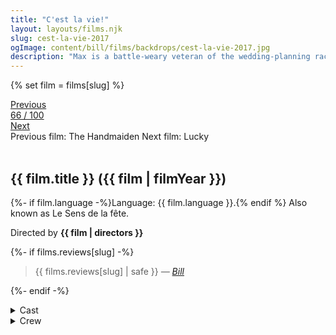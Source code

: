 ```yaml
---
title: "C'est la vie!"
layout: layouts/films.njk
slug: cest-la-vie-2017
ogImage: content/bill/films/backdrops/cest-la-vie-2017.jpg
description: "Max is a battle-weary veteran of the wedding-planning racket. His latest — and last — gig is a hell of a fête, involving stuffy period costumes for the caterers, a vain, hyper- sensitive singer who thinks he's a Gallic James Brown, and a morose, micromanaging groom determined to make Max's night as miserable as possible. But what makes the affair too bitter to endure is that Max's colleague and ostensible girlfriend, Joisette, seems to have written him off, coolly going about her professional duties while openly flirting with a much younger server. It's going to be a very long night… especially once the groom's aerial serenade gets underway."
---
```


{% set film = films[slug] %}

<nav class="films">
  <div class="prev">
    <a href="../the-handmaiden-2016"><i class="fa-solid fa-chevron-left fa-xs"></i> Previous</a>
  </div>
  <div>
    <a class="simple" href="../">66 / 100</a>
  </div>
  <div class="next">
    <a href="../lucky-2017">Next <i class="fa-solid fa-chevron-right fa-xs"></i></a>
  </div>
  <div class="hint">
    <span class="prev-hint">
      <span class="sr-only">Previous film:</span>
      The Handmaiden
    </span>
    <span class="next-hint">
      <span class="sr-only">Next film:</span>
      Lucky
    </span>
  </div>
</nav>

<article class="film slug-cest-la-vie-2017">
  <div class="backdrop-and-poster">
    <img class="poster" src="../films/posters/{{ slug }}.jpg" alt="">
    <img class="backdrop" src="../films/backdrops/{{ slug }}.jpg" alt="">
  </div>

  <h1>{{ film.title }} ({{ film | filmYear }})</h1>

  <p>
    {%- if film.language -%}Language: {{ film.language }}.{% endif %}
    Also known as Le Sens de la fête.
  </p>

  <p class="director">
    Directed by <strong>{{ film | directors }}</strong>
  </p>

  {%- if films.reviews[slug] -%}
    <blockquote> 
      {{ films.reviews[slug] | safe }} <em>—&nbsp;<a href="/bill">Bill</a></em>
    </blockquote> 
  {%- endif -%}

  <section class="film-detail">
    <div>
      <details>
        <summary>
          <i class="fa-solid fa-masks-theater"></i>
          Cast
        </summary>
        <ul>
          {%- for cast in film.credits.cast -%}
            <li>
              {{ cast.name }} as <em>{{ cast.character }}</em>
            </li>
          {%- endfor -%}
        </ul>
      </details>
      <details>
        <summary>
          <i class="fa-solid fa-clapperboard"></i>
          Crew
        </summary>
        <ul>
          {%- for crew in film.credits.crew -%}
            <li>
              {{ crew.name }} &mdash; <em>{{ crew.job }}</em>
            </li>
          {%- endfor -%}
        </ul>
      </details>
    </div>
  </section>
</article>
